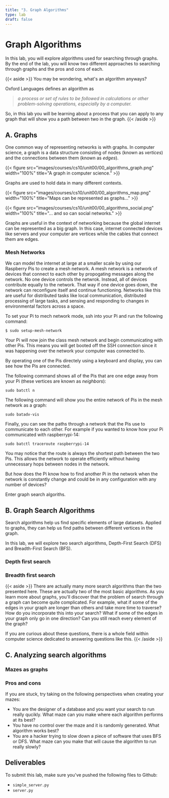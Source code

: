 ```yaml
---
title: "3. Graph Algorithms"
type: lab
draft: false
---
```


# Graph Algorithms

In this lab, you will explore algorithms used for searching through graphs. By the end of the lab, you will
know two different approaches to searching through graphs and the pros and cons of each.

{{< aside >}}
You may be wondering, what's an algorithm anyways?

Oxford Languages defines an algorithm as

> *a process or set of rules to be followed in calculations or other problem-solving operations, especially by a computer.*

So, in this lab you will be learning about a process that you can apply to any graph that will show you a path between two
in the graph.
{{< /aside >}}

## A. Graphs
One common way of representing networks is with graphs. In computer science, a graph is a data structure
consisting of nodes (known as *vertices*) and the connections between them (known as *edges*).

{{< figure src="images/courses/cs10/unit00/00_algorithms_graph.png" width="100%" title="A graph in computer science." >}}

Graphs are used to hold data in many different contexts.

{{< figure src="images/courses/cs10/unit00/00_algorithms_map.png" width="100%" title="Maps can be represented as graphs..." >}}

{{< figure src="images/courses/cs10/unit00/00_algorithms_social.png" width="100%" title="... and so can social networks." >}}

Graphs are useful in the context of networking because the global internet can be represented as a big graph. In this
case, internet connected devices like servers and your computer are vertices while the cables that connect them are edges.

### Mesh Networks
We can model the internet at large at a smaller scale by using our Raspberry Pis to create a mesh network. A mesh network
is a network of devices that connect to each other by propogating messages along the network. No one device controls the
netwrok. Instead, all of devices contribute equally to the network. That way if one device goes down, the network can 
reconfigure itself and continue functioning. Networks like this are useful for distributed tasks like local communication,
distributed processing of large tasks, and sensing and responding to changes in environmental factors across a space.

To set your Pi to mech network mode, ssh into your Pi and run the following command:

```shell
$ sudo setup-mesh-network
```

Your Pi will now join the class mesh network and begin communicating with other Pis. This means
you will get booted off the SSH connection since it was happening over the network your computer was connected to.

By operating one of the Pis directely using a keyboard and display, you can see how the Pis are connected.

The following command shows all of the Pis that are one edge away from your Pi (these vertices are known as *neighbors*):

```shell
sudo batctl n
```

The following command will show you the entire network of Pis in the mesh network as a graph:

```shell
sudo batadv-vis
```

Finally, you can see the paths through a network that the Pis use to communicate to each other. For example
if you wanted to know how your Pi communicated with raspberrypi-14:

```shell
sudo batctl traceroute raspberrypi-14
```

You may notice that the route is always the shortest path between the two Pis. This allows the network
to operate efficiently without having unnecessary hops between nodes in the network.

But how does the Pi know how to find another Pi in the network when the network is constantly change and
could be in any configuration with any number of devices?

Enter graph search algoriths.

## B. Graph Search Algorithms
Search algorithms help us find specific elements of large datasets. Applied to graphs, they can help us find paths
between different vertices in the graph.

In this lab, we will explore two search algorithms, Depth-First Search (DFS) and Breadth-First Search (BFS).

### Depth first search

### Breadth first search

{{< aside >}}
There are actually many more search algorithms than the two presented here. These are actually two of the most
basic algorithms. As you learn more about graphs, you'll discover that the problem of search through a graph can
become quite complicated. For example, what if some of the edges in your graph are longer than others and take more
time to traverse? How do you incorporate this into your search? What if some of the edges in your graph only go in one
direction? Can you still reach every element of the graph?

If you are curious about these questions, there is a whole field within computer science dedicated to answering
questions like this.
{{< /aside >}}

## C. Analyzing search algorithms

### Mazes as graphs

### Pros and cons


If you are stuck, try taking on the following perspectives when creating your mazes:

* You are the designer of a database and you want your search to run really qucikly. What maze can you make
where each algorithm performs at its best?
* You have no control over the maze and it is randomly generated. What algorithm works best?
* You are a hacker trying to slow down a piece of software that uses BFS or DFS. What maze can
you make that will cause the algorithm to run really slowly?

## Deliverables
To submit this lab, make sure you've pushed the following files to Github:
- `simple_server.py`
- `server.py`

